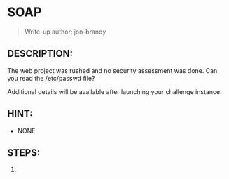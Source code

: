 # SOAP
> Write-up author: jon-brandy
## DESCRIPTION:
The web project was rushed and no security assessment was done. Can you read the /etc/passwd file?

Additional details will be available after launching your challenge instance.
## HINT:
- NONE
## STEPS:
1. 
